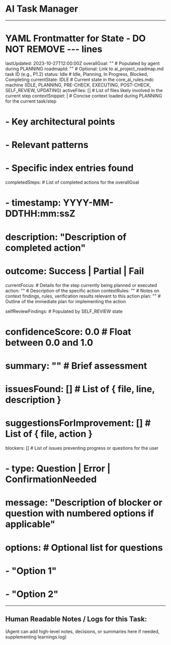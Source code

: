# AI Task Manager

---
# YAML Frontmatter for State - DO NOT REMOVE --- lines
lastUpdated: 2023-10-27T12:00:00Z
overallGoal: "" # Populated by agent during PLANNING
roadmapId: "" # Optional: Link to ai_project_roadmap.md task ID (e.g., P1.2)
status: Idle # Idle, Planning, In Progress, Blocked, Completing
currentState: IDLE # Current state in the core_ai_rules.mdc machine (IDLE, PLANNING, PRE-CHECK, EXECUTING, POST-CHECK, SELF_REVIEW, UPDATING)
activeFiles: [] # List of files likely involved in the current step
contextSnippet: | # Concise context loaded during PLANNING for the current task/step
  # - Key architectural points
  # - Relevant patterns
  # - Specific index entries found

completedSteps: # List of completed actions for the overallGoal
#  - timestamp: YYYY-MM-DDTHH:mm:ssZ
#    description: "Description of completed action"
#    outcome: Success | Partial | Fail

currentFocus: # Details for the step currently being planned or executed
  action: "" # Description of the specific action
  contextRules: "" # Notes on context findings, rules, verification results relevant to this action
  plan: "" # Outline of the immediate plan for implementing the action

selfReviewFindings: # Populated by SELF_REVIEW state
#  confidenceScore: 0.0 # Float between 0.0 and 1.0
#  summary: "" # Brief assessment
#  issuesFound: [] # List of { file, line, description }
#  suggestionsForImprovement: [] # List of { file, action }

blockers: [] # List of issues preventing progress or questions for the user
# - type: Question | Error | ConfirmationNeeded
#   message: "Description of blocker or question with numbered options if applicable"
#   options: # Optional list for questions
#     - "Option 1"
#     - "Option 2"

---

## Human Readable Notes / Logs for this Task:
(Agent can add high-level notes, decisions, or summaries here if needed, supplementing learnings.log)